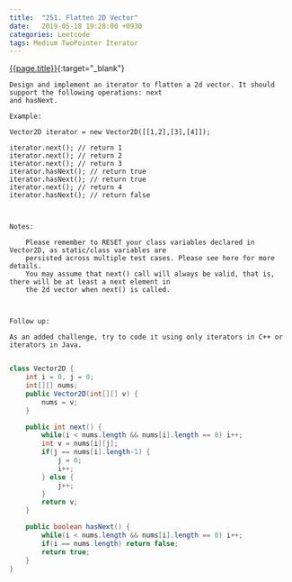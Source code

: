 ```yaml
---
title:  "251. Flatten 2D Vector"
date:   2019-05-18 19:28:00 +0930
categories: Leetcode
tags: Medium TwoPointer Iterator
---
```


[{{page.title}}](https://leetcode.com/problems/flatten-2d-vector/){:target="_blank"}

    Design and implement an iterator to flatten a 2d vector. It should support the following operations: next
    and hasNext.

    Example:

    Vector2D iterator = new Vector2D([[1,2],[3],[4]]);

    iterator.next(); // return 1
    iterator.next(); // return 2
    iterator.next(); // return 3
    iterator.hasNext(); // return true
    iterator.hasNext(); // return true
    iterator.next(); // return 4
    iterator.hasNext(); // return false



    Notes:

        Please remember to RESET your class variables declared in Vector2D, as static/class variables are
        persisted across multiple test cases. Please see here for more details.
        You may assume that next() call will always be valid, that is, there will be at least a next element in
        the 2d vector when next() is called.



    Follow up:

    As an added challenge, try to code it using only iterators in C++ or iterators in Java.




```java

class Vector2D {
    int i = 0, j = 0;
    int[][] nums;
    public Vector2D(int[][] v) {
        nums = v;
    }

    public int next() {
        while(i < nums.length && nums[i].length == 0) i++;
        int v = nums[i][j];
        if(j == nums[i].length-1) {
            j = 0;
            i++;
        } else {
            j++;
        }
        return v;
    }

    public boolean hasNext() {
        while(i < nums.length && nums[i].length == 0) i++;
        if(i == nums.length) return false;
        return true;
    }
}
```
